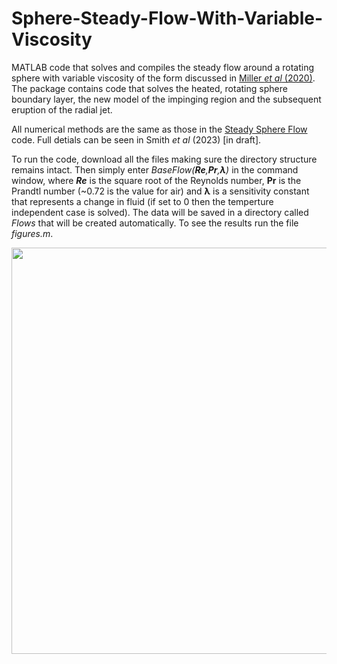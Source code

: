 # Sphere-Steady-Flow-With-Variable-Viscosity

MATLAB code that solves and compiles the steady flow around a rotating sphere with variable viscosity of the form discussed in [Miller _et al_ (2020)](https://doi.org/10.1063/1.5129220). The package contains code that solves the heated, rotating sphere boundary layer, the new model of the impinging region and the subsequent eruption of the radial jet.

All numerical methods are the same as those in the [Steady Sphere Flow](https://github.com/bensmith95/Sphere-Steady-Flow) code. Full detials can be seen in Smith _et al_ (2023) [in draft].

To run the code, download all the files making sure the directory structure remains intact. Then simply enter _BaseFlow(**Re**,**Pr**,**&lambda;**)_ in the command window, where _**Re**_ is the square root of the Reynolds number, **Pr** is the Prandtl number (~0.72 is the value for air) and **&lambda;** is a sensitivity constant that represents a change in fluid (if set to 0 then the temperture independent case is solved). The data will be saved in a directory called _Flows_ that will be created automatically. To see the results run the file _figures.m_.

<p align="center">
  <img width="650" src="https://user-images.githubusercontent.com/29705711/212893164-1682e079-f5c9-45a6-9103-eeadd5f8255c.png">
</p>

